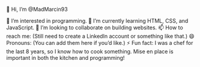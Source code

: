 👋 Hi, I’m @MadMarcin93

👀 I’m interested in programming.
🌱 I’m currently learning HTML, CSS, and JavaScript.
💞️ I’m looking to collaborate on building websites.
📫 How to reach me: (Still need to create a LinkedIn account or something like that.)
😄 Pronouns: (You can add them here if you’d like.)
⚡ Fun fact: I was a chef for the last 8 years, so I know how to cook something. Mise en place is important in both the kitchen and programming!

<!---
MadMarcin93/MadMarcin93 is a ✨ special ✨ repository because its `README.md` (this file) appears on your GitHub profile.
You can click the Preview link to take a look at your changes.
--->
